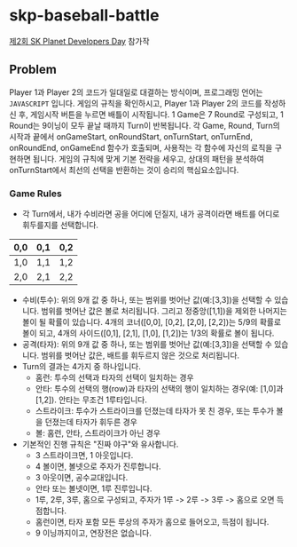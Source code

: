 # skp-baseball-battle

[제2회 SK Planet Developers Day](https://www.techallhands.net/) 참가작 

## Problem

Player 1과 Player 2의 코드가 일대일로 대결하는 방식이며, 프로그래밍 언어는 `JAVASCRIPT` 입니다.
게임의 규칙을 확인하시고, Player 1과 Player 2의 코드를 작성하신 후, 게임시작 버튼을 누르면 배틀이 시작됩니다.
1 Game은 7 Round로 구성되고, 1 Round는 9이닝이 모두 끝날 때까지 Turn이 반복됩니다.
각 Game, Round, Turn의 시작과 끝에서 onGameStart, onRoundStart, onTurnStart, onTurnEnd, onRoundEnd, onGameEnd 함수가 호출되며, 사용작는 각 함수에 자신의 로직을 구현하면 됩니다.
게임의 규칙에 맞게 기본 전략을 세우고, 상대의 패턴을 분석하여 onTurnStart에서 최선의 선택을 반환하는 것이 승리의 핵심요소입니다.

### Game Rules
- 각 Turn에서, 내가 수비라면 공을 어디에 던질지, 내가 공격이라면 배트를 어디로 휘두를지를 선택합니다.
 
|0,0|0,1|0,2|
|---|---|---|
|1,0|1,1|1,2|
|2,0|2,1|2,2|

  - 수비(투수): 위의 9개 값 중 하나, 또는 범위를 벗어난 값(예:[3,3])을 선택할 수 있습니다. 범위를 벗어난 값은 볼로 처리됩니다. 그리고 정중앙([1,1])을 제외한 나머지는 볼이 될 확률이 있습니다. 4개의 코너([0,0], [0,2], [2,0], [2,2])는 5/9의 확률로 볼이 되고, 4개의 사이드([0,1], [2,1], [1,0], [1,2])는 1/3의 확률로 볼이 됩니다.
  - 공격(타자): 위의 9개 값 중 하나, 또는 범위를 벗어난 값(예:[3,3])을 선택할 수 있습니다. 범위를 벗어난 값은, 배트를 휘두르지 않은 것으로 처리됩니다.
- Turn의 결과는 4가지 중 하나입니다.
  - 홈런: 투수의 선택과 타자의 선택이 일치하는 경우
  - 안타: 투수의 선택의 행(row)과 타자의 선택의 행이 일치하는 경우(예: [1,0]과 [1,2]). 안타는 무조건 1루타입니다.
  - 스트라이크: 투수가 스트라이크를 던졌는데 타자가 못 친 경우, 또는 투수가 볼을 던졌는데 타자가 휘두른 경우
  - 볼: 홈런, 안타, 스트라이크가 아닌 경우
- 기본적인 진행 규칙은 "진짜 야구"와 유사합니다.
  - 3 스트라이크면, 1 아웃입니다.
  - 4 볼이면, 볼넷으로 주자가 진루합니다.
  - 3 아웃이면, 공수교대입니다.
  - 안타 또는 볼넷이면, 1루 진루입니다.
  - 1루, 2루, 3루, 홈으로 구성되고, 주자가 1루 -> 2루 -> 3루 -> 홈으로 오면 득점합니다.
  - 홈런이면, 타자 포함 모든 루상의 주자가 홈으로 들어오고, 득점이 됩니다.
  - 9 이닝까지이고, 연장전은 없습니다.